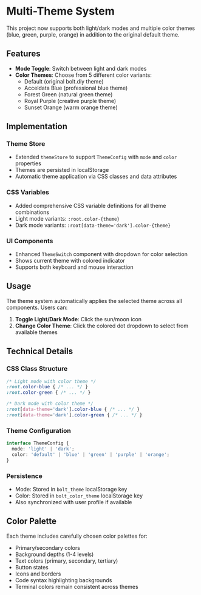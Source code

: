 # Multi-Theme System

This project now supports both light/dark modes and multiple color themes (blue, green, purple, orange) in addition to the original default theme.

## Features

- **Mode Toggle**: Switch between light and dark modes
- **Color Themes**: Choose from 5 different color variants:
  - Default (original bolt.diy theme)
  - Acceldata Blue (professional blue theme)
  - Forest Green (natural green theme)
  - Royal Purple (creative purple theme)
  - Sunset Orange (warm orange theme)

## Implementation

### Theme Store
- Extended `themeStore` to support `ThemeConfig` with `mode` and `color` properties
- Themes are persisted in localStorage
- Automatic theme application via CSS classes and data attributes

### CSS Variables
- Added comprehensive CSS variable definitions for all theme combinations
- Light mode variants: `:root.color-{theme}`
- Dark mode variants: `:root[data-theme='dark'].color-{theme}`

### UI Components
- Enhanced `ThemeSwitch` component with dropdown for color selection
- Shows current theme with colored indicator
- Supports both keyboard and mouse interaction

## Usage

The theme system automatically applies the selected theme across all components. Users can:

1. **Toggle Light/Dark Mode**: Click the sun/moon icon
2. **Change Color Theme**: Click the colored dot dropdown to select from available themes

## Technical Details

### CSS Class Structure
```css
/* Light mode with color theme */
:root.color-blue { /* ... */ }
:root.color-green { /* ... */ }

/* Dark mode with color theme */
:root[data-theme='dark'].color-blue { /* ... */ }
:root[data-theme='dark'].color-green { /* ... */ }
```

### Theme Configuration
```typescript
interface ThemeConfig {
  mode: 'light' | 'dark';
  color: 'default' | 'blue' | 'green' | 'purple' | 'orange';
}
```

### Persistence
- Mode: Stored in `bolt_theme` localStorage key
- Color: Stored in `bolt_color_theme` localStorage key
- Also synchronized with user profile if available

## Color Palette

Each theme includes carefully chosen color palettes for:
- Primary/secondary colors
- Background depths (1-4 levels)
- Text colors (primary, secondary, tertiary)
- Button states
- Icons and borders
- Code syntax highlighting backgrounds
- Terminal colors remain consistent across themes